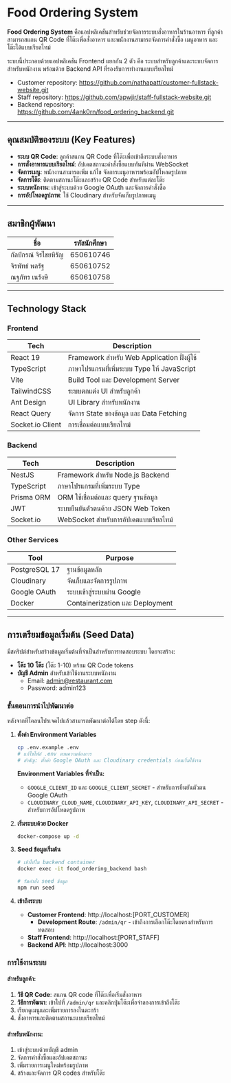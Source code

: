 # Food Ordering System

**Food Ordering System** คือแอปพลิเคชันสำหรับช่วยจัดการระบบสั่งอาหารในร้านอาหาร ที่ลูกค้าสามารถสแกน QR Code ที่โต๊ะเพื่อสั่งอาหาร และพนักงานสามารถจัดการคำสั่งซื้อ เมนูอาหาร และโต๊ะได้แบบเรียลไทม์

ระบบนี้ประกอบด้วยแอปพลิเคชัน Frontend แยกกัน 2 ตัว คือ ระบบสำหรับลูกค้าและระบบจัดการสำหรับพนักงาน พร้อมด้วย Backend API ที่รองรับการทำงานแบบเรียลไทม์

- Customer repository: https://github.com/nathapatt/customer-fullstack-website.git
- Staff repository: https://github.com/apwjir/staff-fullstack-website.git
- Backend repository: https://github.com/4ank0rn/food_ordering_backend.git

---

## คุณสมบัติของระบบ (Key Features)

- **ระบบ QR Code**: ลูกค้าสแกน QR Code ที่โต๊ะเพื่อเข้าถึงระบบสั่งอาหาร
- **การสั่งอาหารแบบเรียลไทม์**: อัปเดตสถานะคำสั่งซื้อแบบทันทีผ่าน WebSocket
- **จัดการเมนู**: พนักงานสามารถเพิ่ม แก้ไข จัดการเมนูอาหารพร้อมอัปโหลดรูปภาพ
- **จัดการโต๊ะ**: ติดตามสถานะโต๊ะและสร้าง QR Code สำหรับแต่ละโต๊ะ
- **ระบบพนักงาน**: เข้าสู่ระบบด้วย Google OAuth และจัดการคำสั่งซื้อ
- **การอัปโหลดรูปภาพ**: ใช้ Cloudinary สำหรับจัดเก็บรูปภาพเมนู

---

## สมาชิกผู้พัฒนา

| ชื่อ                     | รหัสนักศึกษา |
| ---------------------  | ------------ |
| กัลป์กรณ์ จิรไชยหิรัญ        | 650610746    |    
| จิรพัทธ์ พลรัฐ             | 650610752    |
| ณฐภัทร เนรังษี            | 650610758    |

---

## Technology Stack

### Frontend

| Tech                  | Description                                 |
| --------------------- | ------------------------------------------- |
| React 19              | Framework สำหรับ Web Application ฝั่งผู้ใช้ |
| TypeScript            | ภาษาโปรแกรมที่เพิ่มระบบ Type ให้ JavaScript|
| Vite                  | Build Tool และ Development Server          |
| TailwindCSS           | ระบบตกแต่ง UI สำหรับลูกค้า                  |
| Ant Design            | UI Library สำหรับพนักงาน                   |
| React Query           | จัดการ State ของข้อมูล และ Data Fetching    |
| Socket.io Client      | การเชื่อมต่อแบบเรียลไทม์                    |

### Backend

| Tech        | Description                         |
| ----------- | ----------------------------------- |
| NestJS      | Framework สำหรับ Node.js Backend    |
| TypeScript  | ภาษาโปรแกรมที่เพิ่มระบบ Type       |
| Prisma ORM  | ORM ใช้เชื่อมต่อและ query ฐานข้อมูล |
| JWT         | ระบบยืนยันตัวตนด้วย JSON Web Token  |
| Socket.io   | WebSocket สำหรับการอัปเดตแบบเรียลไทม์|

### Other Services

| Tool           | Purpose                          |
| -------------- | -------------------------------- |
| PostgreSQL 17  | ฐานข้อมูลหลัก                    |
| Cloudinary     | จัดเก็บและจัดการรูปภาพ           |
| Google OAuth   | ระบบเข้าสู่ระบบผ่าน Google       |
| Docker         | Containerization และ Deployment  |

---

## การเตรียมข้อมูลเริ่มต้น (Seed Data)

มีสคริปต์สำหรับสร้างข้อมูลเริ่มต้นที่จำเป็นสำหรับการทดสอบระบบ โดยจะสร้าง:

- **โต๊ะ 10 โต๊ะ** (โต๊ะ 1-10) พร้อม QR Code tokens
- **บัญชี Admin** สำหรับเข้าใช้งานระบบพนักงาน
  - Email: admin@restaurant.com
  - Password: admin123

### ขั้นตอนการนำไปพัฒนาต่อ

หลังจากที่โคลนโปรเจคไปแล้วสามารถพัฒนาต่อได้โดย step ดังนี้:

1. **ตั้งค่า Environment Variables**
   ```bash
   cp .env.example .env
   # แก้ไขไฟล์ .env ตามความต้องการ
   # สำคัญ: ตั้งค่า Google OAuth และ Cloudinary credentials ก่อนเริ่มใช้งาน
   ```

   **Environment Variables ที่จำเป็น:**
   - `GOOGLE_CLIENT_ID` และ `GOOGLE_CLIENT_SECRET` - สำหรับการยืนยันตัวตน Google OAuth
   - `CLOUDINARY_CLOUD_NAME`, `CLOUDINARY_API_KEY`, `CLOUDINARY_API_SECRET` - สำหรับการอัปโหลดรูปภาพ

2. **เริ่มระบบด้วย Docker**
   ```bash
   docker-compose up -d
   ```

3. **Seed ข้อมูลเริ่มต้น**
   ```bash
   # เข้าไปใน backend container
   docker exec -it food_ordering_backend bash

   # รันคำสั่ง seed ข้อมูล
   npm run seed
   ```

4. **เข้าถึงระบบ**
   - **Customer Frontend**: http://localhost:[PORT_CUSTOMER]
     - **Development Route**: `/admin/qr` - เข้าถึงการเลือกโต๊ะโดยตรงสำหรับการทดสอบ
   - **Staff Frontend**: http://localhost:[PORT_STAFF]
   - **Backend API**: http://localhost:3000

### การใช้งานระบบ

#### สำหรับลูกค้า:
1. **วิธี QR Code**: สแกน QR code ที่โต๊ะเพื่อเริ่มสั่งอาหาร
2. **วิธีการพัฒนา**: เข้าไปที่ `/admin/qr` และคลิกปุ่มโต๊ะเพื่อจำลองการเข้าถึงโต๊ะ
3. เรียกดูเมนูและเพิ่มรายการลงในตะกร้า
4. สั่งอาหารและติดตามสถานะแบบเรียลไทม์

#### สำหรับพนักงาน:
1. เข้าสู่ระบบด้วยบัญชี admin
2. จัดการคำสั่งซื้อและอัปเดตสถานะ
3. เพิ่มรายการเมนูใหม่พร้อมรูปภาพ
4. สร้างและจัดการ QR codes สำหรับโต๊ะ